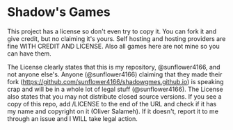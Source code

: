 # Shadow's Games
This project has a license so don't even try to copy it. You can fork it and give credit, but no claiming it's yours. Self hosting and hosting providers are fine WITH CREDIT AND LICENSE. Also all games here are not mine so you can have them.

The License clearly states that this is my repository, @sunflower4166, and not anyone else's. Anyone (@sunflower4166) claiming that they made their fork (https://github.com/sunflower4166/shadowgmes.github.io) is speaking crap and will be in a whole lot of legal stuff (@sunflower4166). The License also states that you may not distribute closed source versions. If you see a copy of this repo, add /LICENSE to the end of the URL and check if it has my name and copyright on it (Oliver Salameh). If it doesn't, report it to me through an issue and I WILL take legal action.
